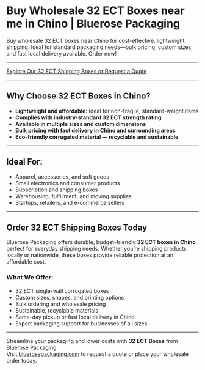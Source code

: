 # Buy Wholesale 32 ECT Boxes near me in Chino | Bluerose Packaging

Buy wholesale 32 ECT boxes near Chino for cost-effective, lightweight shipping. Ideal for standard packaging needs—bulk pricing, custom sizes, and fast local delivery available. Order now!

---

[Explore Our 32 ECT Shipping Boxes or Request a Quote](https://www.bluerosepackaging.com/location/chino/)

---

## Why Choose 32 ECT Boxes in Chino?

- **Lightweight and affordable:** Ideal for non-fragile, standard-weight items  
- **Complies with industry-standard 32 ECT strength rating**  
- **Available in multiple sizes and custom dimensions**  
- **Bulk pricing with fast delivery in Chino and surrounding areas**  
- **Eco-friendly corrugated material — recyclable and sustainable**

---

## Ideal For:

- Apparel, accessories, and soft goods  
- Small electronics and consumer products  
- Subscription and shipping boxes  
- Warehousing, fulfillment, and moving supplies  
- Startups, retailers, and e-commerce sellers

---

## Order 32 ECT Shipping Boxes Today

Bluerose Packaging offers durable, budget-friendly **32 ECT boxes in Chino**, perfect for everyday shipping needs. Whether you’re shipping products locally or nationwide, these boxes provide reliable protection at an affordable cost.

### What We Offer:

- 32 ECT single-wall corrugated boxes  
- Custom sizes, shapes, and printing options  
- Bulk ordering and wholesale pricing  
- Sustainable, recyclable materials  
- Same-day pickup or fast local delivery in Chino  
- Expert packaging support for businesses of all sizes

---

Streamline your packaging and lower costs with **32 ECT Boxes** from Bluerose Packaging.  
Visit [bluerosepackaging.com](https://www.bluerosepackaging.com/product-category/boxes/) to request a quote or place your wholesale order today.

